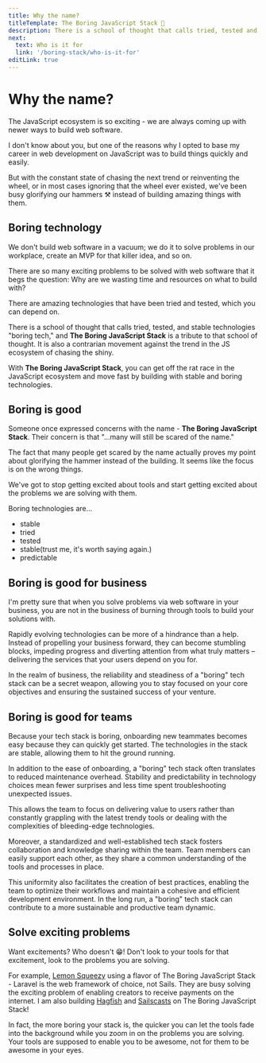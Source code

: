 ```yaml
---
title: Why the name?
titleTemplate: The Boring JavaScript Stack 🥱
description: There is a school of thought that calls tried, tested and stable technologies, boring tech and The Boring JavaScript Stack is a tribute to that school of thought and a contrarian movement against the trend in the JS ecosystem of chasing the shiny.
next:
  text: Who is it for
  link: '/boring-stack/who-is-it-for'
editLink: true
---
```


# Why the name?

The JavaScript ecosystem is so exciting - we are always coming up with newer ways to build web software.

I don't know about you, but one of the reasons why I opted to base my career in web development on JavaScript was to build things quickly and easily.

But with the constant state of chasing the next trend or reinventing the wheel, or in most cases ignoring that the wheel ever existed, we've been busy glorifying our hammers ⚒️ instead of building amazing things with them.

## Boring technology

We don't build web software in a vacuum; we do it to solve problems in our workplace, create an MVP for that killer idea, and so on.

There are so many exciting problems to be solved with web software that it begs the question: Why are we wasting time and resources on what to build with?

There are amazing technologies that have been tried and tested, which you can depend on.

There is a school of thought that calls tried, tested, and stable technologies "boring tech," and **The Boring JavaScript Stack** is a tribute to that school of thought. It is also a contrarian movement against the trend in the JS ecosystem of chasing the shiny.

With **The Boring JavaScript Stack**, you can get off the rat race in the JavaScript ecosystem and move fast by building with stable and boring technologies.

## Boring is good

Someone once expressed concerns with the name - **The Boring JavaScript Stack**. Their concern is that "...many will still be scared of the name."

The fact that many people get scared by the name actually proves my point about glorifying the hammer instead of the building. It seems like the focus is on the wrong things.

We've got to stop getting excited about tools and start getting excited about the problems we are solving with them.

Boring technologies are...

- stable
- tried
- tested
- stable(trust me, it's worth saying again.)
- predictable

## Boring is good for business

I'm pretty sure that when you solve problems via web software in your business, you are not in the business of burning through tools to build your solutions with.

Rapidly evolving technologies can be more of a hindrance than a help. Instead of propelling your business forward, they can become stumbling blocks, impeding progress and diverting attention from what truly matters – delivering the services that your users depend on you for.

In the realm of business, the reliability and steadiness of a "boring" tech stack can be a secret weapon, allowing you to stay focused on your core objectives and ensuring the sustained success of your venture.

## Boring is good for teams

Because your tech stack is boring, onboarding new teammates becomes easy because they can quickly get started. The technologies in the stack are stable, allowing them to hit the ground running.

In addition to the ease of onboarding, a "boring" tech stack often translates to reduced maintenance overhead. Stability and predictability in technology choices mean fewer surprises and less time spent troubleshooting unexpected issues.

This allows the team to focus on delivering value to users rather than constantly grappling with the latest trendy tools or dealing with the complexities of bleeding-edge technologies.

Moreover, a standardized and well-established tech stack fosters collaboration and knowledge sharing within the team. Team members can easily support each other, as they share a common understanding of the tools and processes in place.

This uniformity also facilitates the creation of best practices, enabling the team to optimize their workflows and maintain a cohesive and efficient development environment. In the long run, a "boring" tech stack can contribute to a more sustainable and productive team dynamic.

## Solve exciting problems

Want excitements? Who doesn't 😁! Don't look to your tools for that excitement, look to the problems you are solving.

For example, [Lemon Squeezy](https://lemonsqueezy.com/) using a flavor of The Boring JavaScript Stack - Laravel is the web framework of choice, not Sails. They are busy solving the exciting problem of enabling creators to receive payments on the internet. I am also building [Hagfish](https://hagfish.io/) and [Sailscasts](https://sailscasts.com/) on The Boring JavaScript Stack!

In fact, the more boring your stack is, the quicker you can let the tools fade into the background while you zoom in on the problems you are solving. Your tools are supposed to enable you to be awesome, not for them to be awesome in your eyes.

